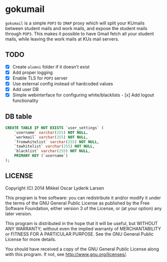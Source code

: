 # gokumail

`gokumail` is a simple `POP3` to `IMAP` proxy which will split your KUmails
between student mails and work mails, and expose the student mails through
`POP3`. This makes it possible to have Gmail fetch all your student mails,
while leaving the work mails at KUs mail servers.

## TODO

- [x] Create `alumni` folder if it doesn't exist
- [x] Add proper logging
- [x] Enable TLS for `POP3` server
- [x] Use external config instead of hardcoded values
- [x] Add user DB
- [x] Simple webinterface for configuring white/blacklists
      - [x] Add logout functionality

## DB table

``` sql
CREATE TABLE IF NOT EXISTS `user_settings` (
    `username` varchar(255) NOT NULL,
    `workmail` varchar(255) NOT NULL,
    `fromwhitelist` varchar(255) NOT NULL,
    `towhitelist` varchar(255) NOT NULL,
    `blacklist` varchar(255) NOT NULL,
    PRIMARY KEY (`username`)
);
```

## LICENSE

Copyright (C) 2014  Mikkel Oscar Lyderik Larsen

This program is free software: you can redistribute it and/or modify
it under the terms of the GNU General Public License as published by
the Free Software Foundation, either version 3 of the License, or
(at your option) any later version.

This program is distributed in the hope that it will be useful,
but WITHOUT ANY WARRANTY; without even the implied warranty of
MERCHANTABILITY or FITNESS FOR A PARTICULAR PURPOSE.  See the
GNU General Public License for more details.

You should have received a copy of the GNU General Public License
along with this program.  If not, see <http://www.gnu.org/licenses/>.
